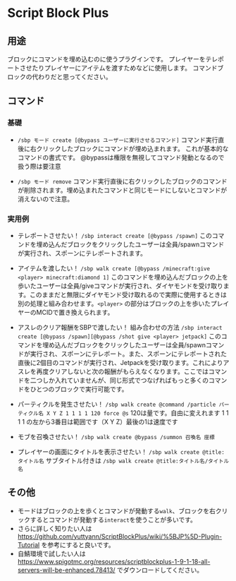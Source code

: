 # Script Block Plus

## 用途
ブロックにコマンドを埋め込むのに使うプラグインです。
プレイヤーをテレポートさせたりプレイヤーにアイテムを渡すためなどに使用します。
コマンドブロックの代わりだと思ってください。

## コマンド
### 基礎
- ``/sbp モード create [@bypass ユーザーに実行させるコマンド]``
コマンド実行直後に右クリックしたブロックにコマンドが埋め込まれます。
これが基本的なコマンドの書式です。
@bypassは権限を無視してコマンド発動となるので扱う際は要注意

- ``/sbp モード remove``
コマンド実行直後に右クリックしたブロックのコマンドが削除されます。埋め込まれたコマンドと同じモードにしないとコマンドが消えないので注意。


### 実用例
- テレポートさせたい！
``/sbp interact create [@bypass /spawn]``
このコマンドを埋め込んだブロックをクリックしたユーザーは全員/spawnコマンドが実行され、スポーンにテレポートされます。
- アイテムを渡したい！
``/sbp walk create [@bypass /minecraft:give <player> minecraft:diamond 1]``
このコマンドを埋め込んだブロックの上を歩いたユーザーは全員/giveコマンドが実行され、ダイヤモンドを受け取ります。このままだと無限にダイヤモンド受け取れるので実際に使用するときは別の処理と組み合わせます。``<player>`` の部分はブロックの上を歩いたプレイヤーのMCIDで置き換えられます。
- アスレのクリア報酬をSBPで渡したい！  組み合わせの方法
``/sbp interact create [@bypass /spawn][@bypass /shot give <player> jetpack]``
このコマンドを埋め込んだブロックをクリックしたユーザーは全員/spawnコマンドが実行され、スポーンにテレポート。また、スポーンにテレポートされた直後に2個目のコマンドが実行され、Jetpackを受け取ります。これによりアスレを再度クリアしないと次の報酬がもらえなくなります。ここではコマンドを二つしか入れていませんが、同じ形式でつなげればもっと多くのコマンドをひとつのブロックで実行可能です。

- パーティクルを発生させたい！
``/sbp walk create @command /particle パーティクル名 X Y Z 1 1 1 1 120 force @s``
120は量です。自由に変えれます
1 1 1 1 の左から3番目は範囲です（X Y Z）最後の1は速度です

- モブを召喚させたい！
``/sbp walk create @bypass /summon 召喚名 座標 ``

- プレイヤーの画面にタイトルを表示させたい！
``/sbp walk create @title:タイトル名``
サブタイトル付きは
``/sbp walk create @title:タイトル名/タイトル名``

## その他
- モードはブロックの上を歩くとコマンドが発動する``walk``、ブロックを右クリックするとコマンドが発動する``interact``を使うことが多いです。
- さらに詳しく知りたい人は <https://github.com/yuttyann/ScriptBlockPlus/wiki/%5BJP%5D-Plugin-Tutorial> を参考にすると良いです。
- 自鯖環境で試したい人は <https://www.spigotmc.org/resources/scriptblockplus-1-9-1-18-all-servers-will-be-enhanced.78413/> でダウンロードしてください。
